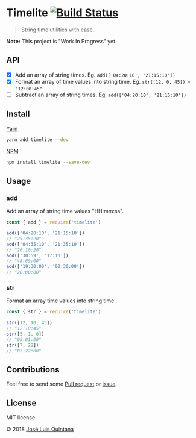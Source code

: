 # Timelite [![Build Status](https://travis-ci.org/joseluisq/timelite.svg?branch=master)](https://travis-ci.org/joseluisq/timelite)

> String time utilities with ease.

__Note:__ This project is "Work In Progress" yet.

## API

- [x] Add an array of string times. Eg. `add(['04:20:10', '21:15:10'])`
- [x] Format an array of time values into string time. Eg. `str([12, 0, 45])` > `"12:00:45"`
- [ ] Subtract an array of string times. Eg. `add(['04:20:10', '21:15:10'])`

## Install

[Yarn](https://github.com/yarnpkg/)

```sh
yarn add timelite --dev
```

[NPM](https://www.npmjs.com/)

```sh
npm install timelite --save-dev
```

## Usage

### add

Add an array of string time values "HH:mm:ss".

```js
const { add } = require('timelite')

add(['04:20:10', '21:15:10'])
// "25:35:20"
add(['04:35:10', '21:35:10'])
// "26:10:20"
add(['30:59', '17:10'])
// "48:09:00"
add(['19:30:00', '00:30:00'])
// "20:00:00"
```

### str

Format an array time values into string time.

```js
const { str } = require('timelite')

str([12, 10, 45])
// "12:10:45"
str([5, 1, 0])
// "05:01:00"
str([7, 22])
// "07:22:00"
```

## Contributions

Feel free to send some [Pull request](https://github.com/joseluisq/timelite/pulls) or [issue](https://github.com/joseluisq/timelite/issues).

## License
MIT license

© 2018 [José Luis Quintana](http://git.io/joseluisq)
